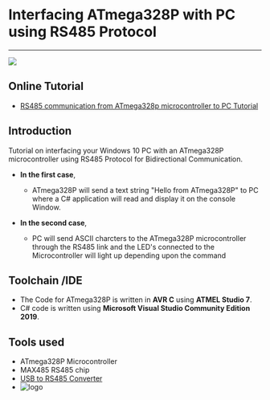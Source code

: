 # Interfacing ATmega328P with PC using RS485 Protocol

-------------------------------------------------------------------------------------------------------------------------------------------
<img src="https://www.xanthium.in/sites/default/files/site-images/atmega328p-rs485-pc-comm-tutorial/atmega328-pc-rs485-transmission.png" >

## Online Tutorial


   - [RS485 communication from ATmega328p microcontroller to PC Tutorial](https://www.xanthium.in/atmel-microchip-avr-atmega328p-rs485-communication-with-computer-tutorial-for-beginners)
   
## Introduction

Tutorial on interfacing your Windows 10 PC with an ATmega328P microcontroller using RS485 Protocol for Bidirectional Communication.

- **In the first case**,
  - ATmega328P will send a text string "Hello from ATmega328P" to PC where a C# application will read and display it on the console Window.

- **In the second case**,
  - PC will send ASCII charcters to the ATmega328P microcontroller through the RS485 link and the LED's connected to the Microcontroller will light up depending upon the command


## Toolchain /IDE

- The Code for ATmega328P is written in **AVR C** using **ATMEL Studio 7**.
- C# code is written using **Microsoft Visual Studio Community Edition 2019**.

## Tools used 

- ATmega328P Microcontroller
- MAX485 RS485 chip 
- [USB to RS485 Converter](https://www.xanthium.in/ft232-based-usb-to-serial-rs485-converter-industrial-scientific-applications)
- ![logo](https://www.xanthium.in/sites/default/files/site-images/usb2rs485-v2-2-product-page/ft232-usb-rs485-converter-v2-2-610px.png)

